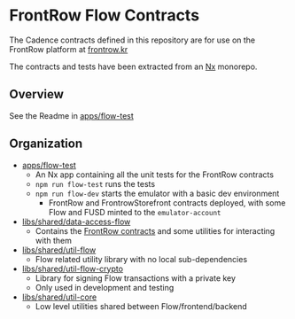 # FrontRow Flow Contracts

The Cadence contracts defined in this repository are for use on the FrontRow platform at [frontrow.kr](https://frontrow.kr)

The contracts and tests have been extracted from an [Nx](https://nx.dev/) monorepo.

## Overview

See the Readme in [apps/flow-test](./apps/flow-test)

## Organization

- [apps/flow-test](./apps/flow-test)
  - An Nx app containing all the unit tests for the FrontRow contracts
  - `npm run flow-test` runs the tests
  - `npm run flow-dev` starts the emulator with a basic dev environment
    - FrontRow and FrontrowStorefront contracts deployed, with some Flow and FUSD minted to the `emulator-account`
- [libs/shared/data-access-flow](./libs/shared/data-access-flow)
  - Contains the [FrontRow contracts](./libs/shared/data-access-flow/src/lib/frontrow) and some utilities for interacting with them
- [libs/shared/util-flow](./libs/shared/util-flow)
  - Flow related utility library with no local sub-dependencies
- [libs/shared/util-flow-crypto](./libs/shared/util-flow-crypto)
  - Library for signing Flow transactions with a private key
  - Only used in development and testing
- [libs/shared/util-core](./libs/shared/util-core)
  - Low level utilities shared between Flow/frontend/backend
